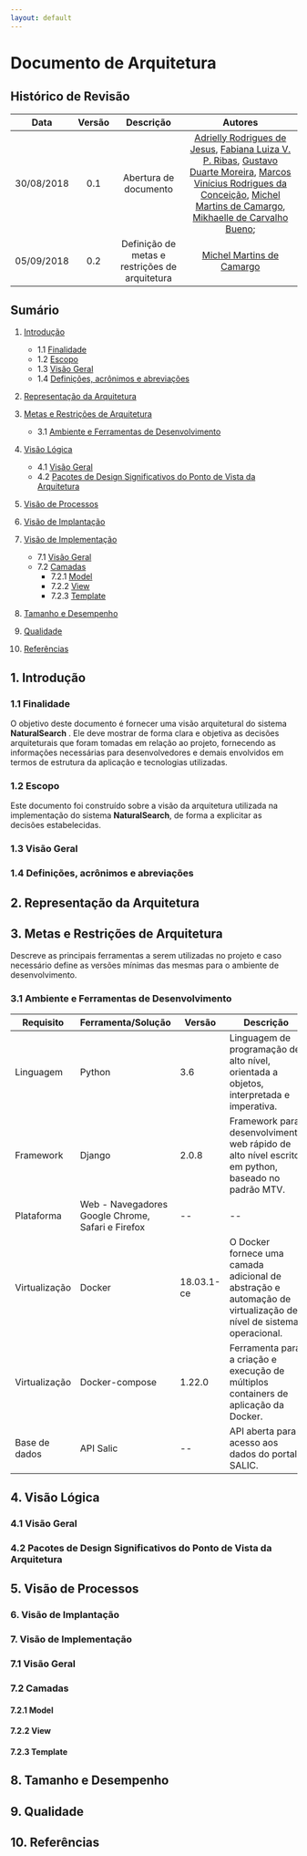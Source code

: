 ```yaml
---
layout: default
---
```


# Documento de Arquitetura

## Histórico de Revisão 

|           Data          |         Versão         |       Descrição   |         Autores   |
|:----------------------:|:------------------------:|:---------------------:|:--------------:|
| 30/08/2018         |           0.1                | Abertura de documento | [Adrielly Rodrigues de Jesus](https://github.com/drykette), [Fabiana Luiza V. P. Ribas](https://github.com/FabianaRibas), [Gustavo Duarte Moreira](https://github.com/gustavoduartemoreira), [Marcos Vinícius Rodrigues da Conceição](https://github.com/marcos-mv), [Michel Martins de Camargo](https://github.com/micheldcamargo), [Mikhaelle de Carvalho Bueno](https://github.com/Mikhaelle); |
| 05/09/2018 | 0.2 | Definição de metas e restrições de arquitetura |[Michel Martins de Camargo](https://github.com/micheldcamargo) |

## Sumário

1. [Introdução]()      
    * 1.1 [Finalidade]()
    * 1.2 [Escopo]()   
    * 1.3 [Visão Geral]()
    * 1.4 [Definições, acrônimos e abreviações]()

2. [Representação da Arquitetura]()

3. [Metas e Restrições de Arquitetura]()       
    * 3.1 [Ambiente e Ferramentas de Desenvolvimento]()

4. [Visão Lógica]()    
    * 4.1 [Visão Geral]()    
    * 4.2 [Pacotes de Design Significativos do Ponto de Vista da Arquitetura]()

5. [Visão de Processos]()

6. [Visão de Implantação]()

7. [Visão de Implementação]()      
    * 7.1 [Visão Geral]()           
    * 7.2 [Camadas]()              
        * 7.2.1 [Model]()           
        * 7.2.2 [View]()             
        * 7.2.3 [Template]()             

8. [Tamanho e Desempenho]()                            

9. [Qualidade]()                    

10. [Referências]() 




## <a name="1"></a>1. Introdução


### <a name="1.1"></a>1.1 Finalidade

O objetivo deste documento é fornecer uma visão arquitetural do sistema **NaturalSearch** . Ele deve mostrar de forma clara e objetiva as decisões arquiteturais que foram tomadas em relação ao projeto, fornecendo as informações necessárias para desenvolvedores e demais envolvidos em termos de estrutura da aplicação e tecnologias utilizadas. 

### <a name="1.1"></a>1.2 Escopo   

Este documento foi construído sobre a visão da arquitetura utilizada na implementação do sistema **NaturalSearch**, de forma a explicitar as decisões estabelecidas. 

### <a name="1.1"></a>1.3 Visão Geral

### <a name="1.1"></a>1.4 Definições, acrônimos e abreviações

## <a name="1"></a>2. Representação da Arquitetura

## <a name="1"></a>3. Metas e Restrições de Arquitetura       
Descreve as principais ferramentas a serem utilizadas no projeto e caso necessário define as versões mínimas das mesmas para o ambiente de desenvolvimento. 

### <a name="1"></a>3.1 Ambiente e Ferramentas de Desenvolvimento

| Requisito | Ferramenta/Solução | Versão | Descrição |
|---|---|---|---|
|Linguagem| Python | 3.6 | Linguagem de programação de alto nível, orientada a objetos, interpretada e imperativa. |
|Framework| Django | 2.0.8 | Framework para desenvolvimento web rápido de alto nível escrito em python, baseado no padrão MTV. |
|Plataforma| Web - Navegadores Google Chrome, Safari e Firefox | -- | -- |
|Virtualização| Docker | 18.03.1-ce | O Docker fornece uma camada adicional de abstração e automação de virtualização de nível de sistema operacional. |
|Virtualização| Docker-compose | 1.22.0 |  Ferramenta para a criação e execução de múltiplos containers de aplicação da Docker. |
|Base de dados| API Salic | -- | API aberta para acesso aos dados do portal SALIC. |

## <a name="1"></a>4. Visão Lógica  


### <a name="1"></a>4.1 Visão Geral    


### <a name="1"></a>4.2 Pacotes de Design Significativos do Ponto de Vista da Arquitetura

## <a name="1"></a>5. Visão de Processos

### <a name="1"></a>6. Visão de Implantação

### <a name="1"></a>7. Visão de Implementação      
### <a name="1"></a>7.1 Visão Geral           
### <a name="1"></a>7.2 Camadas              
#### <a name="1"></a>7.2.1 Model           
#### <a name="1"></a>7.2.2 View             
#### <a name="1"></a>7.2.3 Template             

## <a name="1"></a>8. Tamanho e Desempenho                            

## <a name="1"></a>9. Qualidade                 

## <a name="1"></a>10. Referências
